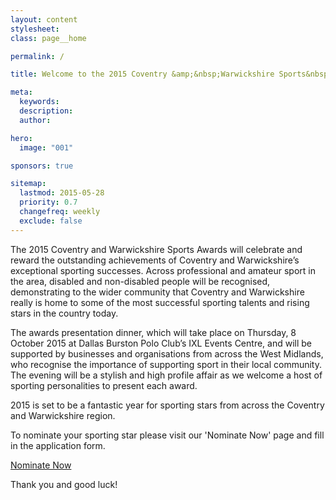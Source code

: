 ```yaml
---
layout: content
stylesheet:
class: page__home

permalink: /

title: Welcome to the 2015 Coventry &amp;&nbsp;Warwickshire Sports&nbsp;Awards!

meta:
  keywords:
  description:
  author:

hero:
  image: "001"

sponsors: true

sitemap:
  lastmod: 2015-05-28
  priority: 0.7
  changefreq: weekly
  exclude: false
---
```


The 2015 Coventry and Warwickshire Sports Awards will celebrate and reward the outstanding achievements of Coventry and Warwickshire&rsquo;s exceptional sporting successes. Across professional and amateur sport in the area, disabled and non-disabled people will be recognised, demonstrating to the wider community that Coventry and Warwickshire really is home to some of the most successful sporting talents and rising stars in the country today.

The awards presentation dinner, which will take place on Thursday, 8 October 2015 at Dallas Burston Polo Club&rsquo;s IXL Events Centre, and will be supported by businesses and organisations from across the West Midlands, who recognise the importance of supporting sport in their local community. The evening will be a stylish and high profile affair as we welcome a host of sporting personalities to present each award.

2015 is set to be a fantastic year for sporting stars from across the Coventry and Warwickshire region.

To nominate your sporting star please visit our 'Nominate Now' page and fill in the application form.

<a href="{{ site.url }}/nominate/" class="btn btn--primary btn__large btn__half" title="Nominate Now">Nominate Now</a>

Thank you and good luck!
